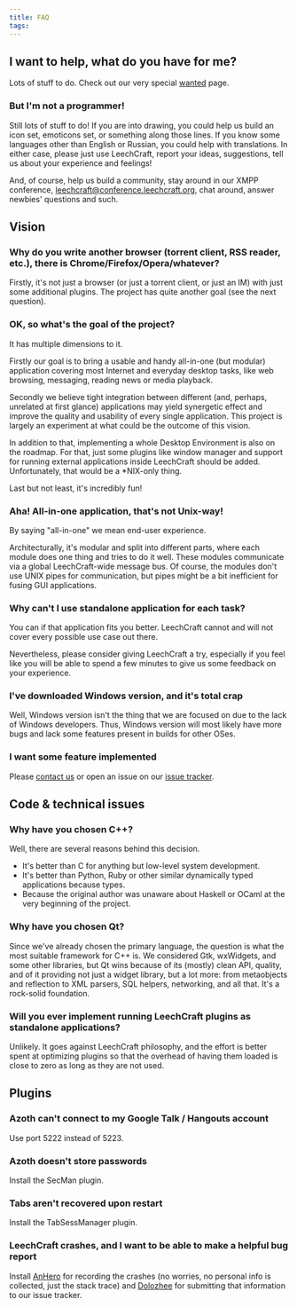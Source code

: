 ```yaml
---
title: FAQ
tags: 
---
```


I want to help, what do you have for me?
----------------------------------------

Lots of stuff to do. Check out our very special [wanted](/development-roadmap-and-wanted) page.

### But I'm not a programmer!

Still lots of stuff to do! If you are into drawing, you could help us build an icon set,
emoticons set, or something along those lines. If you know some languages other than English or
Russian, you could help with translations. In either case, please just
use LeechCraft, report your ideas, suggestions, tell us about your
experience and feelings!

And, of course, help us build a community, stay around in our XMPP
conference,
[leechcraft@conference.leechcraft.org](xmpp:leechcraft@conference.leechcraft.org),
chat around, answer newbies' questions and such.

Vision
------

### Why do you write another browser (torrent client, RSS reader, etc.), there is Chrome/Firefox/Opera/whatever?

Firstly, it's not just a browser (or just a torrent client, or just an IM)
with just some additional plugins. The project has quite another goal (see the
next question).

### OK, so what's the goal of the project?

It has multiple dimensions to it.

Firstly our goal is to bring a usable and handy all-in-one (but modular)
application covering most Internet and everyday desktop tasks,
like web browsing, messaging, reading news or media playback.

Secondly we believe tight integration between different (and, perhaps,
unrelated at first glance) applications may yield synergetic effect
and improve the quality and usability of every single application. This
project is largely an experiment at what could be the outcome of this vision.

In addition to that, implementing a whole Desktop Environment is also on the roadmap. For
that, just some plugins like window manager and support for running
external applications inside LeechCraft should be added. Unfortunately,
that would be a \*NIX-only thing.

Last but not least, it's incredibly fun!

### Aha! All-in-one application, that's not Unix-way!

By saying "all-in-one" we mean end-user experience.

Architecturally, it's modular and split into different parts, where each
module does one thing and tries to do it well. These modules
communicate via a global LeechCraft-wide message bus. Of course, the
modules don't use UNIX pipes for communication, but pipes might be a bit
inefficient for fusing GUI applications.

### Why can't I use standalone application for each task?

You can if that application fits you better. LeechCraft
cannot and will not cover every possible use case out there.

Nevertheless, please consider giving LeechCraft a try, especially if you
feel like you will be able to spend a few minutes to give us some feedback
on your experience.

### I've downloaded Windows version, and it's total crap

Well, Windows version isn't the thing that we are focused on due to the
lack of Windows developers. Thus, Windows version will most likely have
more bugs and lack some features present in builds for other OSes.

### I want some feature implemented

Please [contact us](/contact-us) or open an issue on our
[issue tracker](https://dev.leechcraft.org/projects/leechcraft).

Code & technical issues
-----------------------

### Why have you chosen C++?

Well, there are several reasons behind this decision.

-   It's better than C for anything but low-level system development.
-   It's better than Python, Ruby or other similar dynamically typed
    applications because types.
-   Because the original author was unaware about Haskell or OCaml at
    the very beginning of the project.

### Why have you chosen Qt?

Since we've already chosen the primary language, the question is what
the most suitable framework for C++ is. We considered Gtk, wxWidgets, and
some other libraries, but Qt wins because of its (mostly) clean API,
quality, and of it providing not just a widget library,
but a lot more: from metaobjects and reflection to XML parsers, SQL
helpers, networking, and all that. It's a rock-solid foundation.

### Will you ever implement running LeechCraft plugins as standalone applications?

Unlikely. It goes against LeechCraft philosophy, and the effort is better
spent at optimizing plugins so that the overhead of having them loaded
is close to zero as long as they are not used.

Plugins
-------

### Azoth can't connect to my Google Talk / Hangouts account

Use port 5222 instead of 5223.

### Azoth doesn't store passwords

Install the SecMan plugin.

### Tabs aren't recovered upon restart

Install the TabSessManager plugin.

### LeechCraft crashes, and I want to be able to make a helpful bug report

Install [AnHero](/plugins-anhero) for recording the crashes (no worries,
no personal info is collected, just the stack trace) and
[Dolozhee](/plugins-dolozhee) for submitting that information to our issue tracker.

